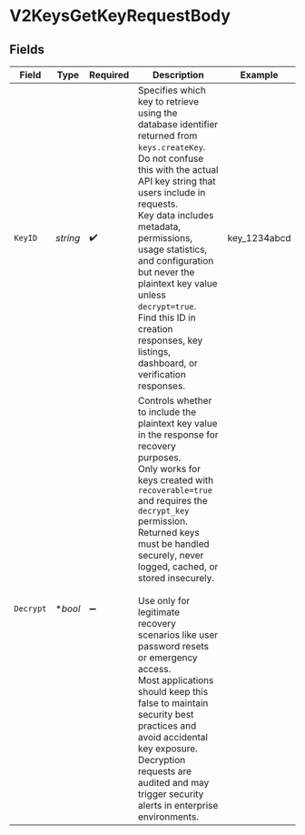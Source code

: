 # V2KeysGetKeyRequestBody


## Fields

| Field                                                                                                                                                                                                                                                                                                                                                                                                                                                                                                                                                                                 | Type                                                                                                                                                                                                                                                                                                                                                                                                                                                                                                                                                                                  | Required                                                                                                                                                                                                                                                                                                                                                                                                                                                                                                                                                                              | Description                                                                                                                                                                                                                                                                                                                                                                                                                                                                                                                                                                           | Example                                                                                                                                                                                                                                                                                                                                                                                                                                                                                                                                                                               |
| ------------------------------------------------------------------------------------------------------------------------------------------------------------------------------------------------------------------------------------------------------------------------------------------------------------------------------------------------------------------------------------------------------------------------------------------------------------------------------------------------------------------------------------------------------------------------------------- | ------------------------------------------------------------------------------------------------------------------------------------------------------------------------------------------------------------------------------------------------------------------------------------------------------------------------------------------------------------------------------------------------------------------------------------------------------------------------------------------------------------------------------------------------------------------------------------- | ------------------------------------------------------------------------------------------------------------------------------------------------------------------------------------------------------------------------------------------------------------------------------------------------------------------------------------------------------------------------------------------------------------------------------------------------------------------------------------------------------------------------------------------------------------------------------------- | ------------------------------------------------------------------------------------------------------------------------------------------------------------------------------------------------------------------------------------------------------------------------------------------------------------------------------------------------------------------------------------------------------------------------------------------------------------------------------------------------------------------------------------------------------------------------------------- | ------------------------------------------------------------------------------------------------------------------------------------------------------------------------------------------------------------------------------------------------------------------------------------------------------------------------------------------------------------------------------------------------------------------------------------------------------------------------------------------------------------------------------------------------------------------------------------- |
| `KeyID`                                                                                                                                                                                                                                                                                                                                                                                                                                                                                                                                                                               | *string*                                                                                                                                                                                                                                                                                                                                                                                                                                                                                                                                                                              | :heavy_check_mark:                                                                                                                                                                                                                                                                                                                                                                                                                                                                                                                                                                    | Specifies which key to retrieve using the database identifier returned from `keys.createKey`.<br/>Do not confuse this with the actual API key string that users include in requests.<br/>Key data includes metadata, permissions, usage statistics, and configuration but never the plaintext key value unless `decrypt=true`.<br/>Find this ID in creation responses, key listings, dashboard, or verification responses.<br/>                                                                                                                                                       | key_1234abcd                                                                                                                                                                                                                                                                                                                                                                                                                                                                                                                                                                          |
| `Decrypt`                                                                                                                                                                                                                                                                                                                                                                                                                                                                                                                                                                             | **bool*                                                                                                                                                                                                                                                                                                                                                                                                                                                                                                                                                                               | :heavy_minus_sign:                                                                                                                                                                                                                                                                                                                                                                                                                                                                                                                                                                    | Controls whether to include the plaintext key value in the response for recovery purposes.<br/>Only works for keys created with `recoverable=true` and requires the `decrypt_key` permission.<br/>Returned keys must be handled securely, never logged, cached, or stored insecurely.<br/><br/>Use only for legitimate recovery scenarios like user password resets or emergency access.<br/>Most applications should keep this false to maintain security best practices and avoid accidental key exposure.<br/>Decryption requests are audited and may trigger security alerts in enterprise environments.<br/> |                                                                                                                                                                                                                                                                                                                                                                                                                                                                                                                                                                                       |